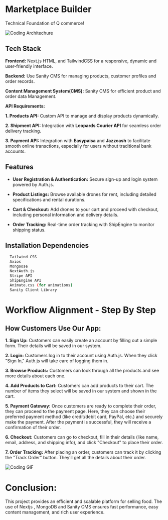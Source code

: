 
# Marketplace Builder 

Technical Foundation of Q commerce!


![Coding Architechure](https://private-user-images.githubusercontent.com/117274549/404473692-9611b469-4e9c-4c13-a183-f96558978932.png?jwt=eyJhbGciOiJIUzI1NiIsInR5cCI6IkpXVCJ9.eyJpc3MiOiJnaXRodWIuY29tIiwiYXVkIjoicmF3LmdpdGh1YnVzZXJjb250ZW50LmNvbSIsImtleSI6ImtleTUiLCJleHAiOjE3MzcxNTY2OTcsIm5iZiI6MTczNzE1NjM5NywicGF0aCI6Ii8xMTcyNzQ1NDkvNDA0NDczNjkyLTk2MTFiNDY5LTRlOWMtNGMxMy1hMTgzLWY5NjU1ODk3ODkzMi5wbmc_WC1BbXotQWxnb3JpdGhtPUFXUzQtSE1BQy1TSEEyNTYmWC1BbXotQ3JlZGVudGlhbD1BS0lBVkNPRFlMU0E1M1BRSzRaQSUyRjIwMjUwMTE3JTJGdXMtZWFzdC0xJTJGczMlMkZhd3M0X3JlcXVlc3QmWC1BbXotRGF0ZT0yMDI1MDExN1QyMzI2MzdaJlgtQW16LUV4cGlyZXM9MzAwJlgtQW16LVNpZ25hdHVyZT1mM2E5YmQ4ZTFkZWIxMDQzZTBlYjFiYWE2YzdmNDk0NTU2NWIxMDYwNmNiMzEyNWYzMGExOWZkOWViZjRmMDFhJlgtQW16LVNpZ25lZEhlYWRlcnM9aG9zdCJ9.ucc3u-gANj3BgLvA22KCuD2UlvhH7xCpauqes90Q-Tc)




## Tech Stack

**Frontend:** Next.js HTML, and TailwindCSS for a responsive, dynamic and user-friendly interface.


**Backend:** Use Sanity CMS for managing products, customer profiles and order records.


**Content Management System(CMS):** Sanity CMS for efficient product and order data Management.

**API Requirements:**

**1. Products API:** Custom API to manage and display products dynamically.

**2. Shipment API:** Integration with **Leopards Courier API** for seamless order delivery tracking.

**3. Payment API:** Integration with **Easypaisa** and **Jazzcash** to facilitate smooth online transctions, especially for users without traditional bank accounts.


## Features

- **User Registration & Authentication:** Secure sign-up and login system powered by Auth.js.

- **Product Listings:** Browse available drones for rent, including detailed specifications and rental durations.

- **Cart & Checkout:** Add drones to your cart and proceed with checkout, including personal information and delivery details.

- **Order Tracking:** Real-time order tracking with ShipEngine to monitor shipping status.



## Installation Dependencies


```bash
  Tailwind CSS
  Axios
  Mongoose
  NextAuth.js
  Stripe API
  ShipEngine API
  Animate.css (for animations)
  Sanity Client Library 
```
# Workflow Alignment - Step By Step
## How Customers Use Our App:


**1. Sign Up:** Customers can easily create an account by filling out a simple form. Their details will be saved in our system.

**2. Login:** Customers log in to their account using Auth.js. When they click "Sign In," Auth.js will take care of logging them in.

**3. Browse Products:** Customers can look through all the products and see more details about each one.

**4. Add Products to Cart:** Customers can add products to their cart. The number of items they select will be saved in our system and shown in the cart.
 
**5. Payment Gateway:** Once customers are ready to complete their order, they can proceed to the payment page. Here, they can choose their preferred payment method (like credit/debit card, PayPal, etc.) and securely make the payment. After the payment is successful, they will receive a confirmation of their order.

**6. Checkout:** Customers can go to checkout, fill in their details (like name, email, address, and shipping info), and click "Checkout" to place their order.

**7. Order Tracking:** After placing an order, customers can track it by clicking the "Track Order" button. They’ll get all the details about their order.





![Coding GIF](https://private-user-images.githubusercontent.com/117274549/404473912-d228813e-a450-48dd-9b60-f1a9c1ce4123.png?jwt=eyJhbGciOiJIUzI1NiIsInR5cCI6IkpXVCJ9.eyJpc3MiOiJnaXRodWIuY29tIiwiYXVkIjoicmF3LmdpdGh1YnVzZXJjb250ZW50LmNvbSIsImtleSI6ImtleTUiLCJleHAiOjE3MzcxNTY4MTIsIm5iZiI6MTczNzE1NjUxMiwicGF0aCI6Ii8xMTcyNzQ1NDkvNDA0NDczOTEyLWQyMjg4MTNlLWE0NTAtNDhkZC05YjYwLWYxYTljMWNlNDEyMy5wbmc_WC1BbXotQWxnb3JpdGhtPUFXUzQtSE1BQy1TSEEyNTYmWC1BbXotQ3JlZGVudGlhbD1BS0lBVkNPRFlMU0E1M1BRSzRaQSUyRjIwMjUwMTE3JTJGdXMtZWFzdC0xJTJGczMlMkZhd3M0X3JlcXVlc3QmWC1BbXotRGF0ZT0yMDI1MDExN1QyMzI4MzJaJlgtQW16LUV4cGlyZXM9MzAwJlgtQW16LVNpZ25hdHVyZT1iMDE0MGE4OTlmNThhNGJjMThlODI1YjI0ZjAyOTkxZTlhYmJjNWQwYzhlMTRmMzZkZjA0MjFkZDA3NGRhYjc1JlgtQW16LVNpZ25lZEhlYWRlcnM9aG9zdCJ9.k2YFnClVnwPyeX0PH4TvuMJrngo_0wBfqOFYdcb9bI0)

# Conclusion:
This project provides an efficient and scalable platform for selling food. The use of Nextjs , MongoDB and Sanity CMS ensures fast performance, easy content management, and rich user experience.

